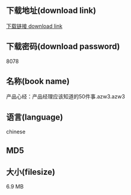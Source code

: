 ## 下载地址(download link)
[下载链接 download link](https://voluble-croquembouche-d321dc.netlify.app/?s=%E4%BA%A7%E5%93%81%E5%BF%83%E7%BB%8F%EF%BC%9A%E4%BA%A7%E5%93%81%E7%BB%8F%E7%90%86%E5%BA%94%E8%AF%A5%E7%9F%A5%E9%81%93%E7%9A%8450%E4%BB%B6%E4%BA%8B.azw3)

## 下载密码(download password)
8078

## 名称(book name)
产品心经：产品经理应该知道的50件事.azw3.azw3

## 语言(language)
chinese

## MD5


## 大小(filesize)
6.9 MB
